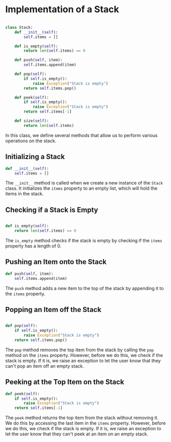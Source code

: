 # Implementation of a Stack

```python

class Stack:
    def __init__(self):
        self.items = []

    def is_empty(self):
        return len(self.items) == 0

    def push(self, item):
        self.items.append(item)

    def pop(self):
        if self.is_empty():
            raise Exception("Stack is empty")
        return self.items.pop()

    def peek(self):
        if self.is_empty():
            raise Exception("Stack is empty")
        return self.items[-1]

    def size(self):
        return len(self.items)

```

In this class, we define several methods that allow us to perform various operations on the stack.

## Initializing a Stack

```python
def __init__(self):
    self.items = []
```

The `__init__` method is called when we create a new instance of the `Stack` class. It initializes the `items` property to an empty list, which will hold the items in the stack.

## Checking if a Stack is Empty

```python

def is_empty(self):
    return len(self.items) == 0

```

The `is_empty` method checks if the stack is empty by checking if the `items` property has a length of 0.

## Pushing an Item onto the Stack

```python
def push(self, item):
    self.items.append(item)

```

The `push` method adds a new item to the top of the stack by appending it to the `items` property.

## Popping an Item off the Stack

```python

def pop(self):
    if self.is_empty():
        raise Exception("Stack is empty")
    return self.items.pop()

```

The `pop` method removes the top item from the stack by calling the `pop` method on the `items` property. However, before we do this, we check if the stack is empty. If it is, we raise an exception to let the user know that they can't pop an item off an empty stack.

## Peeking at the Top Item on the Stack

```python
def peek(self):
    if self.is_empty():
        raise Exception("Stack is empty")
    return self.items[-1]

```

The `peek` method returns the top item from the stack without removing it. We do this by accessing the last item in the `items` property. However, before we do this, we check if the stack is empty. If it is, we raise an exception to let the user know that they can't peek at an item on an empty stack.
